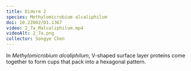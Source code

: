 ```yaml
---
title: Diderm 2
species: Methylomicrobium alcaliphilum 
doi: 10.22002/D1.1367
video: 2_7a_Malcaliphilum.mp4
videoAlt: 2_7a.png
collector: Songye Chen
---
```


In *Methylomicrobium alcaliphilum*, V-shaped surface layer proteins come together to form cups that pack into a hexagonal pattern.

